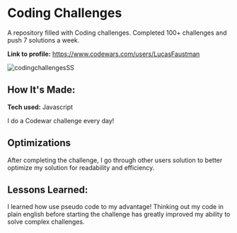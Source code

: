 # Coding Challenges
A repository filled with Coding challenges. Completed 100+ challenges and push 7 solutions a week.

**Link to profile:** https://www.codewars.com/users/LucasFaustman

![codingchallengesSS](https://user-images.githubusercontent.com/99927513/167510630-37480818-9b7b-4a6c-afb9-67e929d2eed0.png)

## How It's Made:

**Tech used:** Javascript

I do a Codewar challenge every day!

## Optimizations

After completing the challenge, I go through other users solution to better optimize my solution for readability and efficiency.

## Lessons Learned:

I learned how use pseudo code to my advantage! Thinking out my code in plain english before starting the challenge has greatly improved my ability to solve complex challenges.
